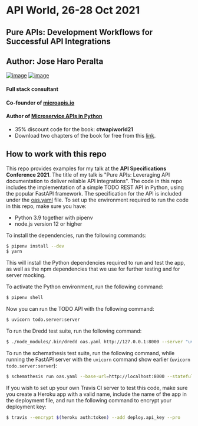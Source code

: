 # API World, 26-28 Oct 2021

## Pure APIs: Development Workflows for Successful API Integrations

## Author: Jose Haro Peralta

[![image](https://img.shields.io/badge/LinkedIn-0077B5?style=for-the-badge&logo=linkedin&logoColor=white)](https://www.linkedin.com/in/jose-haro-peralta/) [![image](	https://img.shields.io/badge/Twitter-1DA1F2?style=for-the-badge&logo=twitter&logoColor=white)](https://twitter.com/JoseHaroPeralta)

#### Full stack consultant
#### Co-founder of [microapis.io](https://microapis.io)

#### Author of [Microservice APIs in Python](https://www.manning.com/books/microservice-apis-in-python)

- 35% discount code for the book: **ctwapiworld21**
- Download two chapters of the book for free from this [link](https://www.microapis.io/resources/microservice-apis-in-python).

## How to work with this repo

This repo provides examples for my talk at the **API Specifications Conference 2021**.
The title of my talk is "Pure APIs: Leveraging API documentation to deliver reliable API integrations".
The code in this repo includes the implementation of a simple TODO REST API in Python, 
using the popular FastAPI framework. The specification for the API is included under 
the [oas.yaml](oas.yaml) file.
To set up the environment required to run the code in this repo, make sure you have:

* Python 3.9 together with pipenv 
* node.js version 12 or higher

To install the dependencies, run the following commands:

```bash
$ pipenv install --dev
$ yarn
```

This will install the Python dependencies required to run and test the app, as well
as the npm dependencies that we use for further testing and for server mocking.

To activate the Python environment, run the following command:

```bash
$ pipenv shell
```

Now you can run the TODO API with the following command:

```bash
$ uvicorn todo.server:server
```

To run the Dredd test suite, run the following command:

```bash
$ ./node_modules/.bin/dredd oas.yaml http://127.0.0.1:8000 --server "uvicorn todo.server:app" --hookfiles=./hooks.py --language=python 
```

To run the schemathesis test suite, run the following command, while running the FastAPI server 
with the `uvicorn` command show earlier (`uvicorn todo.server:server`):

```bash
$ schemathesis run oas.yaml --base-url=http://localhost:8000 --stateful=links
```

If you wish to set up your own Travis CI server to test this code, make sure you create a Heroku app with a valid name,
include the name of the app in the deployment file, and run the following command to encrypt your 
deployment key:

```bash
$ travis --encrypt $(heroku auth:token) --add deploy.api_key --pro
```

